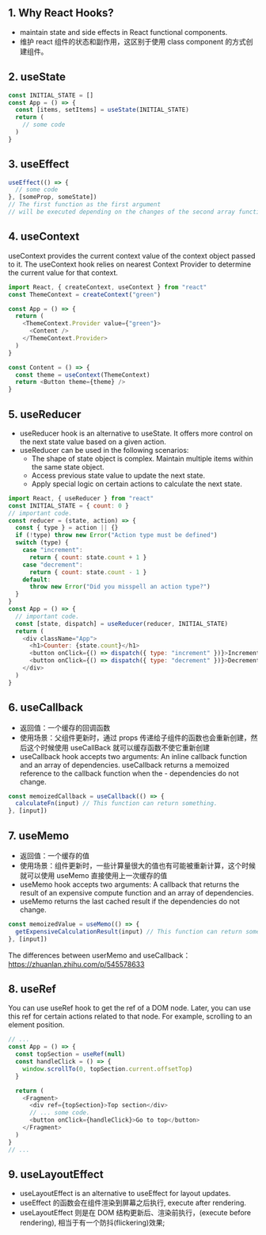 ## 1. Why React Hooks?

- maintain state and side effects in React functional components.
- 维护 react 组件的状态和副作用，这区别于使用 class component 的方式创建组件。

## 2. useState

```js
const INITIAL_STATE = []
const App = () => {
  const [items, setItems] = useState(INITIAL_STATE)
  return (
    // some code
  )
}
```

## 3. useEffect

```js
useEffect(() => {
  // some code
}, [someProp, someState])
// The first function as the first argument
// will be executed depending on the changes of the second array function
```

## 4. useContext

useContext provides the current context value of the context object passed to it. The useContext hook relies on nearest Context Provider to determine the current value for that context.

```js
import React, { createContext, useContext } from "react"
const ThemeContext = createContext("green")

const App = () => {
  return (
    <ThemeContext.Provider value={"green"}>
      <Content />
    </ThemeContext.Provider>
  )
}

const Content = () => {
  const theme = useContext(ThemeContext)
  return <Button theme={theme} />
}
```

## 5. useReducer

- useReducer hook is an alternative to useState. It offers more control on the next state value based on a given action.
- useReducer can be used in the following scenarios:
  - The shape of state object is complex. Maintain multiple items within the same state object.
  - Access previous state value to update the next state.
  - Apply special logic on certain actions to calculate the next state.

```js
import React, { useReducer } from "react"
const INITIAL_STATE = { count: 0 }
// important code.
const reducer = (state, action) => {
  const { type } = action || {}
  if (!type) throw new Error("Action type must be defined")
  switch (type) {
    case "increment":
      return { count: state.count + 1 }
    case "decrement":
      return { count: state.count - 1 }
    default:
      throw new Error("Did you misspell an action type?")
  }
}
const App = () => {
  // important code.
  const [state, dispatch] = useReducer(reducer, INITIAL_STATE)
  return (
    <div className="App">
      <h1>Counter: {state.count}</h1>
      <button onClick={() => dispatch({ type: "increment" })}>Increment</button>
      <button onClick={() => dispatch({ type: "decrement" })}>Decrement</button>
    </div>
  )
}
```

## 6. useCallback

- 返回值：一个缓存的回调函数
- 使用场景：父组件更新时，通过 props 传递给子组件的函数也会重新创建，然后这个时候使用 useCallBack 就可以缓存函数不使它重新创建
- useCallback hook accepts two arguments: An inline callback function and an array of dependencies. useCallback returns a memoized reference to the callback function when the - dependencies do not change.

```js
const memoizedCallback = useCallback(() => {
  calculateFn(input) // This function can return something.
}, [input])
```

## 7. useMemo

- 返回值：一个缓存的值
- 使用场景：组件更新时，一些计算量很大的值也有可能被重新计算，这个时候就可以使用 useMemo 直接使用上一次缓存的值
- useMemo hook accepts two arguments: A callback that returns the result of an expensive compute function and an array of dependencies.
- useMemo returns the last cached result if the dependencies do not change.

```js
const memoizedValue = useMemo(() => {
  getExpensiveCalculationResult(input) // This function can return something.
}, [input])
```

The differences between userMemo and useCallback：https://zhuanlan.zhihu.com/p/545578633

## 8. useRef

You can use useRef hook to get the ref of a DOM node. Later, you can use this ref for certain actions related to that node. For example, scrolling to an element position.

```js
// ...
const App = () => {
  const topSection = useRef(null)
  const handleClick = () => {
    window.scrollTo(0, topSection.current.offsetTop)
  }

  return (
    <Fragment>
      <div ref={topSection}>Top section</div>
      // ... some code.
      <button onClick={handleClick}>Go to top</button>
    </Fragment>
  )
}
// ...
```

## 9. useLayoutEffect

- useLayoutEffect is an alternative to useEffect for layout updates.
- useEffect 的函数会在组件渲染到屏幕之后执行, execute after rendering.
- useLayoutEffect 则是在 DOM 结构更新后、渲染前执行，(execute before rendering), 相当于有一个防抖(flickering)效果;
